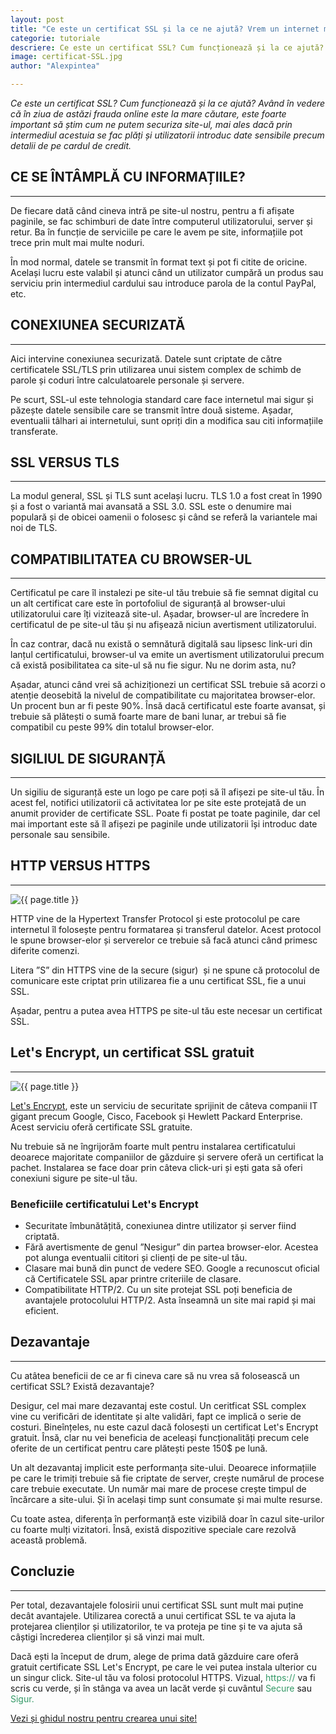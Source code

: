 ```yaml
---
layout: post
title: "Ce este un certificat SSL și la ce ne ajută? Vrem un internet mai sigur!"
categorie: tutoriale
descriere: Ce este un certificat SSL? Cum funcționează și la ce ajută? Având în vedere că în ziua de astăzi frauda online este la mare căutare, este foarte important să știm cum ne putem securiza un site.
image: certificat-SSL.jpg
author: "Alexpintea"

---
```


_Ce este un certificat SSL? Cum funcționează și la ce ajută? Având în vedere că în ziua de astăzi frauda online este la mare căutare, este foarte important să știm cum ne putem securiza site-ul, mai ales dacă prin intermediul acestuia se fac plăți și utilizatorii introduc date sensibile precum detalii de pe cardul de credit._

## CE SE ÎNTÂMPLĂ CU INFORMAȚIILE?
---

De fiecare dată când cineva intră pe site-ul nostru, pentru a fi afișate paginile, se fac schimburi de date între computerul utilizatorului, server și retur. Ba în funcție de serviciile pe care le avem pe site, informațiile pot trece prin mult mai multe noduri.

În mod normal, datele se transmit în format text și pot fi citite de oricine.  Același lucru este valabil și atunci când un utilizator cumpără un produs sau serviciu prin intermediul cardului sau introduce parola de la contul PayPal, etc.

## CONEXIUNEA SECURIZATĂ
---

Aici intervine conexiunea securizată. Datele sunt criptate de către certificatele SSL/TLS prin utilizarea unui sistem complex de schimb de parole și coduri între calculatoarele personale și servere.

Pe scurt, SSL-ul este tehnologia standard care face internetul mai sigur și păzește datele sensibile care se transmit între două sisteme. Așadar, eventualii tâlhari ai internetului, sunt opriți din a modifica sau citi informațiile transferate.

## SSL VERSUS TLS
---

La modul general, SSL și TLS sunt același lucru. TLS 1.0 a fost creat în 1990 și a fost o variantă mai avansată a SSL 3.0. SSL este o denumire mai populară și de obicei oamenii o folosesc și când se referă la variantele mai noi de TLS.

## COMPATIBILITATEA CU BROWSER-UL
---

Certificatul pe care îl instalezi pe site-ul tău trebuie să fie semnat digital cu un alt certificat care este în portofoliul de siguranță al browser-ului utilizatorului care îți vizitează site-ul. Așadar, browser-ul are încredere în certificatul de pe site-ul tău și nu afișează niciun avertisment utilizatorului.

În caz contrar, dacă nu există o semnătură digitală sau lipsesc link-uri din lanțul certificatului, browser-ul va emite un avertisment utilizatorului precum că există posibilitatea ca site-ul să nu fie sigur. Nu ne dorim asta, nu?

Așadar, atunci când vrei să achiziționezi un certificat SSL trebuie să acorzi o atenție deosebită la nivelul de compatibilitate cu majoritatea browser-elor. Un procent bun ar fi peste 90%. Însă dacă certificatul este foarte avansat, și trebuie să plătești o sumă foarte mare de bani lunar, ar trebui să fie compatibil cu peste 99% din totalul browser-elor.

## SIGILIUL DE SIGURANȚĂ
---

Un sigiliu de siguranță este un logo pe care poți să îl afișezi pe site-ul tău. În acest fel, notifici utilizatorii că activitatea lor pe site este protejată de un anumit provider de certificate SSL. Poate fi postat pe toate paginile, dar cel mai important este să îl afișezi pe paginile unde utilizatorii își introduc date personale sau sensibile.

## HTTP VERSUS HTTPS
---

<img src="{{ site.url }}/assets/images/certificat/certificat-ssl1.jpg" alt="{{ page.title }}"/>

HTTP vine de la Hypertext Transfer Protocol și este protocolul pe care internetul îl folosește pentru formatarea și transferul datelor. Acest protocol le spune browser-elor și serverelor ce trebuie să facă atunci când primesc diferite comenzi.

Litera ”S” din HTTPS vine de la secure (sigur)  și ne spune că protocolul de comunicare este criptat prin utilizarea fie a unu certificat SSL, fie a unui SSL.

Așadar, pentru a putea avea HTTPS pe site-ul tău este necesar un certificat SSL.

## Let's Encrypt, un certificat SSL gratuit
---

<img src="{{ site.url }}/assets/images/certificat/certificat-SSL3.jpg" alt="{{ page.title }}"/>

<a href="https://letsencrypt.org/">Let's Encrypt</a>, este un serviciu de securitate sprijinit de câteva companii IT gigant precum Google, Cisco, Facebook și Hewlett Packard Enterprise. Acest serviciu oferă certificate SSL gratuite.

Nu trebuie să ne îngrijorăm foarte mult pentru instalarea certificatului deoarece majoritate companiilor de găzduire și servere oferă un certificat la pachet. Instalarea se face doar prin câteva click-uri și ești gata să oferi conexiuni sigure pe site-ul tău.

<h3>Beneficiile certificatului Let's Encrypt</h3>

<ul>
 	<li>Securitate îmbunătățită, conexiunea dintre utilizator și server fiind criptată.</li>
 	<li>Fără avertismente de genul ”Nesigur” din partea browser-elor. Acestea pot alunga eventualii cititori și clienți de pe site-ul tău.</li>
 	<li>Clasare mai bună din punct de vedere SEO. Google a recunoscut oficial că Certificatele SSL apar printre criteriile de clasare.</li>
 	<li>Compatibilitate HTTP/2. Cu un site protejat SSL poți beneficia de avantajele protocolului HTTP/2. Asta înseamnă un site mai rapid și mai eficient.</li>
</ul>

## Dezavantaje
---

Cu atâtea beneficii de ce ar fi cineva care să nu vrea să folosească un certificat SSL? Există dezavantaje?

Desigur, cel mai mare dezavantaj este costul. Un ceritficat SSL complex vine cu verificări de identitate și alte validări, fapt ce implică o serie de costuri. Bineînțeles, nu este cazul dacă folosești un certificat Let's Encrypt gratuit. Însă, clar nu vei beneficia de aceleași funcționalități precum cele oferite de un certificat pentru care plătești peste 150$ pe lună.

Un alt dezavantaj implicit este performanța site-ului. Deoarece informațiile pe care le trimiți trebuie să fie criptate de server, crește numărul de procese care trebuie executate. Un număr mai mare de procese crește timpul de încărcare a site-ului. Și în același timp sunt consumate și mai multe resurse.

Cu toate astea, diferența în performanță este vizibilă doar în cazul site-urilor cu foarte mulți vizitatori. Însă, există dispozitive speciale care rezolvă această problemă.

## Concluzie
---

Per total, dezavantajele folosirii unui certificat SSL sunt mult mai puține decât avantajele. Utilizarea corectă a unui certificat SSL te va ajuta la protejarea clienților și utilizatorilor, te va proteja pe tine și te va ajuta să câștigi încrederea clienților și să vinzi mai mult.

Dacă ești la început de drum, alege de prima dată găzduire care oferă gratuit certificate SSL Let's Encrypt, pe care le vei putea instala ulterior cu un singur click. Site-ul tău va folosi protocolul HTTPS. Vizual, <span style="color: #339966;">https://</span> va fi scris cu verde, și în stânga va avea un lacăt verde și cuvântul <span style="color: #339966;">Secure</span> sau <span style="color: #339966;">Sigur.</span>

<a href="https://it-tuts.ro/cum-sa-faci-un-site/">Vezi și ghidul nostru pentru crearea unui site!</a>